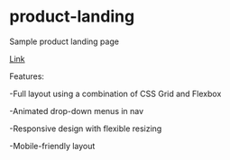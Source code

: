 # product-landing
Sample product landing page

[Link](https://apcurran.github.io/product-landing/)

Features:

-Full layout using a combination of CSS Grid and Flexbox

-Animated drop-down menus in nav

-Responsive design with flexible resizing

-Mobile-friendly layout
